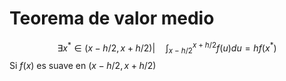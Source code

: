 # Teorema de valor medio

$$\exists x^*\in(x-h/2,x+h/2)|\quad \int_{x-h/2}^{x+h/2}f(u)du = hf(x^*)$$
Si $f(x)$ es suave en $(x-h/2,x+h/2)$
